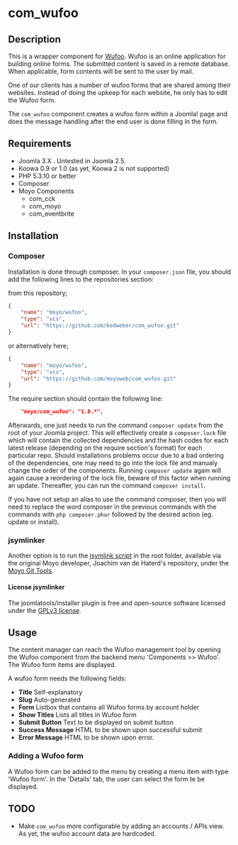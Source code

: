 # com_wufoo

## Description

This is a wrapper component for [Wufoo](http://wufoo.com). Wufoo is an online application for building online forms. The
submitted content is saved in a remote database. When applicable, form contents will be sent to the user by mail.

One of our clients has a number of wufoo forms that are shared among their websites. Instead of doing the upkeep for each
website, he only has to edit the Wufoo form.

The `com_wufoo` component creates a wufoo form within a Joomla! page and does the message handling after the end user is
done filling in the form.

## Requirements

* Joomla 3.X . Untested in Joomla 2.5.
* Koowa 0.9 or 1.0 (as yet, Koowa 2 is not supported)
* PHP 5.3.10 or better
* Composer
* Moyo Components
    * com_cck
    * com_moyo
    * com_eventbrite

## Installation

### Composer

Installation is done through composer. In your `composer.json` file, you should add the following lines to the repositories section:

from this repository;

```json
{
    "name": "moyo/wufoo",
    "type": "vcs",
    "url": "https://github.com/kedweber/com_wufoo.git"
}
```

or alternatively here;

```json
{
    "name": "moyo/wufoo",
    "type": "vcs",
    "url": "https://github.com/moyoweb/com_wufoo.git"
}
```

The require section should contain the following line:

```json
    "moyo/com_wufoo": "1.0.*",
```

Afterwards, one just needs to run the command `composer update` from the root of your Joomla project. This will 
effectively create a `composer.lock` file which will contain the collected dependencies and the hash codes for 
each latest release \(depending on the require section's format\) for each particular repo. Should installations 
problems occur due to a bad ordering of the dependencies, one may need to go into the lock file and manualy change 
the order of the components. Running `composer update` again will again cause a reordering of the lock file, beware of 
this factor when running an update. Thereafter, you can run the command `composer install`. 

If you have not setup an alias to use the command composer, then you will need to replace the word composer in the previous commands with the 
commands with `php composer.phar` followed by the desired action \(eg. update or install\).

### jsymlinker

Another option is to run the [jsymlink script](https://github.com/derjoachim/moyo-git-tools) in the root folder, available via the original Moyo developer, Joachim van de Haterd's repository, under 
the [Moyo Git Tools](https://github.com/derjoachim/moyo-git-tools).

#### License jsymlinker

The joomlatools/installer plugin is free and open-source software licensed under the [GPLv3 license](https://github.com/derjoachim/joomla-composer/blob/develop/gplv3-license).

## Usage

The content manager can reach the Wufoo management tool by opening the Wufoo component from the backend menu
'Components >> Wufoo'. The Wufoo form items are displayed.

A wufoo form needs the following fields:

* **Title** Self-explanatory
* **Slug** Auto-generated
* **Form** Listbox that contains all Wufoo forms by account holder
* **Show Titles** Lists all titles in Wufoo form
* **Submit Button** Text to be displayed on submit button
* **Success Message** HTML to be shown upon successful submit
* **Error Message** HTML to be shown upon error.

### Adding a Wufoo form

A Wufoo form can be added to the menu by creating a menu item with type 'Wufoo form'. In the 'Details' tab, the user
can select the form te be displayed. 

## TODO

* Make `com_wufoo` more configurable by adding an accounts / APIs view. As yet, the wufoo account data are hardcoded.
